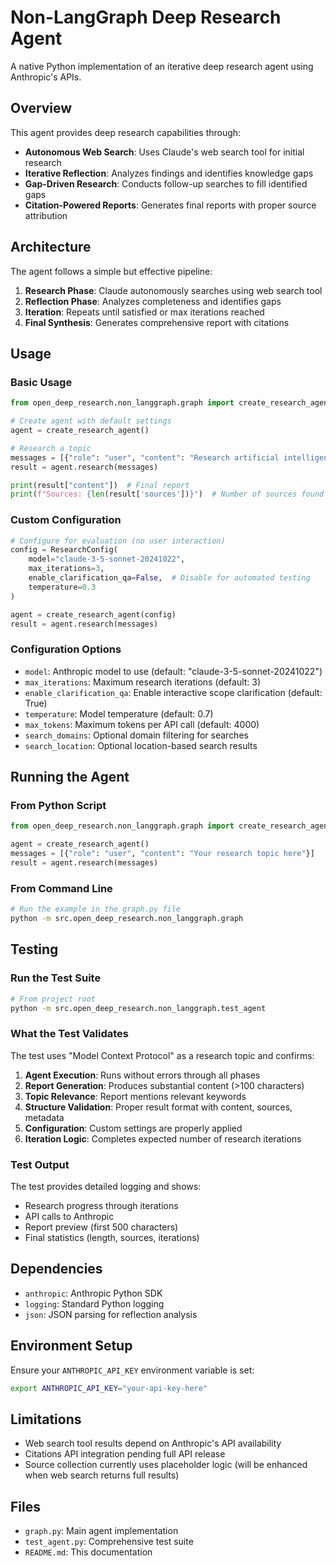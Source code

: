 # Non-LangGraph Deep Research Agent

A native Python implementation of an iterative deep research agent using Anthropic's APIs.

## Overview

This agent provides deep research capabilities through:
- **Autonomous Web Search**: Uses Claude's web search tool for initial research
- **Iterative Reflection**: Analyzes findings and identifies knowledge gaps
- **Gap-Driven Research**: Conducts follow-up searches to fill identified gaps
- **Citation-Powered Reports**: Generates final reports with proper source attribution

## Architecture

The agent follows a simple but effective pipeline:
1. **Research Phase**: Claude autonomously searches using web search tool
2. **Reflection Phase**: Analyzes completeness and identifies gaps
3. **Iteration**: Repeats until satisfied or max iterations reached
4. **Final Synthesis**: Generates comprehensive report with citations

## Usage

### Basic Usage

```python
from open_deep_research.non_langgraph.graph import create_research_agent, ResearchConfig

# Create agent with default settings
agent = create_research_agent()

# Research a topic
messages = [{"role": "user", "content": "Research artificial intelligence safety"}]
result = agent.research(messages)

print(result["content"])  # Final report
print(f"Sources: {len(result['sources'])}")  # Number of sources found
```

### Custom Configuration

```python
# Configure for evaluation (no user interaction)
config = ResearchConfig(
    model="claude-3-5-sonnet-20241022",
    max_iterations=3,
    enable_clarification_qa=False,  # Disable for automated testing
    temperature=0.3
)

agent = create_research_agent(config)
result = agent.research(messages)
```

### Configuration Options

- `model`: Anthropic model to use (default: "claude-3-5-sonnet-20241022")
- `max_iterations`: Maximum research iterations (default: 3)
- `enable_clarification_qa`: Enable interactive scope clarification (default: True)
- `temperature`: Model temperature (default: 0.7)
- `max_tokens`: Maximum tokens per API call (default: 4000)
- `search_domains`: Optional domain filtering for searches
- `search_location`: Optional location-based search results

## Running the Agent

### From Python Script

```python
from open_deep_research.non_langgraph.graph import create_research_agent

agent = create_research_agent()
messages = [{"role": "user", "content": "Your research topic here"}]
result = agent.research(messages)
```

### From Command Line

```bash
# Run the example in the graph.py file
python -m src.open_deep_research.non_langgraph.graph
```

## Testing

### Run the Test Suite

```bash
# From project root
python -m src.open_deep_research.non_langgraph.test_agent
```

### What the Test Validates

The test uses "Model Context Protocol" as a research topic and confirms:

1. **Agent Execution**: Runs without errors through all phases
2. **Report Generation**: Produces substantial content (>100 characters)
3. **Topic Relevance**: Report mentions relevant keywords
4. **Structure Validation**: Proper result format with content, sources, metadata
5. **Configuration**: Custom settings are properly applied
6. **Iteration Logic**: Completes expected number of research iterations

### Test Output

The test provides detailed logging and shows:
- Research progress through iterations
- API calls to Anthropic
- Report preview (first 500 characters)
- Final statistics (length, sources, iterations)

## Dependencies

- `anthropic`: Anthropic Python SDK
- `logging`: Standard Python logging
- `json`: JSON parsing for reflection analysis

## Environment Setup

Ensure your `ANTHROPIC_API_KEY` environment variable is set:

```bash
export ANTHROPIC_API_KEY="your-api-key-here"
```

## Limitations

- Web search tool results depend on Anthropic's API availability
- Citations API integration pending full API release
- Source collection currently uses placeholder logic (will be enhanced when web search returns full results)

## Files

- `graph.py`: Main agent implementation
- `test_agent.py`: Comprehensive test suite
- `README.md`: This documentation